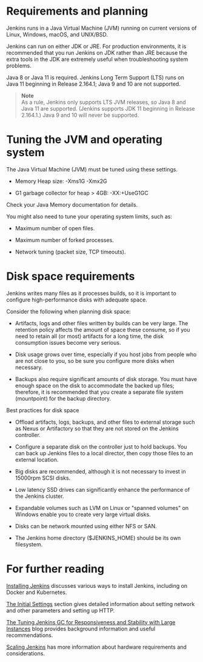 # Requirements and planning

Jenkins runs in a Java Virtual Machine (JVM) running on current versions of Linux, Windows, macOS, and UNIX/BSD.

Jenkins can run on either JDK or JRE. For production environments, it is recommended that you run Jenkins on JDK rather than JRE because the extra tools in the JDK are extremely useful when troubleshooting system problems.

Java 8 or Java 11 is required. Jenkins Long Term Support (LTS) runs on Java 11 beginning in Release 2.164.1; Java 9 and 10 are not supported.

> **Note**  
> As a rule, Jenkins only supports LTS JVM releases, so Java 8 and Java 11 are supported. (Jenkins supports JDK 11 beginning in Release 2.164.1.) Java 9 and 10 will never be supported.

# Tuning the JVM and operating system

The Java Virtual Machine (JVM) must be tuned using these settings.

- Memory Heap size: -Xms1G -Xmx2G

- G1 garbage collector for heap > 4GB: -XX:+UseG1GC

Check your Java Memory documentation for details.

You might also need to tune your operating system limits, such as:

- Maximum number of open files.

- Maximum number of forked processes.

- Network tuning (packet size, TCP timeouts).

# Disk space requirements

Jenkins writes many files as it processes builds, so it is important to configure high-performance disks with adequate space.

Consider the following when planning disk space:

- Artifacts, logs and other files written by builds can be very large. The retention policy affects the amount of space these consume, so if you need to retain all (or most) artifacts for a long time, the disk consumption issues become very serious.

- Disk usage grows over time, especially if you host jobs from people who are not close to you, so be sure you configure more disks when necessary.

- Backups also require significant amounts of disk storage. You must have enough space on the disk to accommodate the backed up files; therefore, it is recommended that you create a separate file system (mountpoint) for the backup directory.

Best practices for disk space
- Offload artifacts, logs, backups, and other files to external storage such as Nexus or Artifactory so that they are not stored on the Jenkins controller.

- Configure a separate disk on the controller just to hold backups. You can back up Jenkins files to a local director, then copy those files to an external location.

- Big disks are recommended, although it is not necessary to invest in 15000rpm SCSI disks.

- Low latency SSD drives can significantly enhance the performance of the Jenkins cluster.

- Expandable volumes such as LVM on Linux or "spanned volumes" on Windows enable you to create very large virtual disks.

- Disks can be network mounted using either NFS or SAN.

- The Jenkins home directory ($JENKINS_HOME) should be its own filesystem.

# For further reading
[Installing Jenkins](https://www.jenkins.io/doc/book/installing/) discusses various ways to install Jenkins, including on Docker and Kubernetes.

[The Initial Settings](https://www.jenkins.io/doc/book/installing/initial-settings/) section gives detailed information about setting network and other parameters and setting up HTTP.

[The Tuning Jenkins GC for Responsiveness and Stability with Large Instances](https://www.jenkins.io/blog/2016/11/21/gc-tuning/) blog provides background information and useful recommendations.

[Scaling Jenkins](https://www.jenkins.io/doc/book/scaling/) has more information about hardware requirements and considerations.
